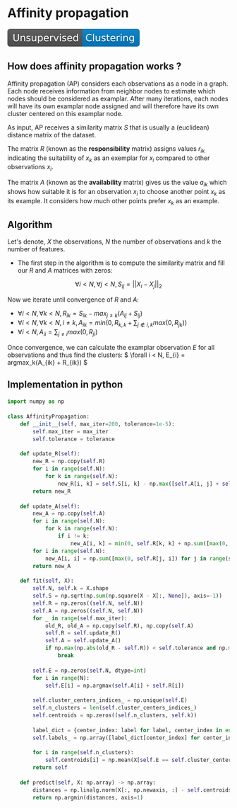 # Affinity propagation

![Clustering](https://raw.githubusercontent.com/TheRayquaza/therayquaza.github.io/main/images/badges/Clustering.svg)

## How does affinity propagation works ?

Affinity propagation (AP) considers each observations as a node in a graph. Each node receives information from neighbor nodes to estimate which nodes should be considered as examplar. After many iterations, each nodes will have its own examplar node assigned and will therefore have its own cluster centered on this examplar node.

As input, AP receives a similarity matrix $S$ that is usually a (euclidean) distance matrix of the dataset.

The matrix $R$ (known as the **responsibility** matrix) assigns values $r_{ik}$ indicating the suitability of $x_k$ as an exemplar for $x_i$ compared to other observations $x_i$.

The matrix $A$ (known as the **availability** matrix) gives us the value $a_{ik}$ which shows how suitable it is for an observation $x_i$ to choose another point $x_k$ as its example. It considers how much other points prefer $x_k$ as an example.

## Algorithm

Let's denote, $X$ the observations, $N$ the number of observations and $k$ the number of features.

- The first step in the algorithm is to compute the similarity matrix and fill our $R$ and $A$ matrices with zeros:

$$ \forall i < N, \forall j < N, S_{ij} = || X_i - X_j ||_2 $$

Now we iterate until convergence of $R$ and $A$:
- $\forall i < N, \forall k < N, R_{ik} = S_{ik} - max_{j \neq k}(A_{ij} + S_{ij})$
- $\forall i < N, \forall k < N, i \neq k, A_{ik} = min(0, R_{k,k} + \sum_{j \notin {i,k}} max(0, R_{jk}))$
- $\forall i < N, A_{ii} = \sum_{j \neq i} max(0, R_{ji})$

Once convergence, we can calculate the examplar observation $E$ for all observations and thus find the clusters:
$ \forall i < N, E_{i} = argmax_k(A_{ik} + R_{ik}) $

## Implementation in python

```python
import numpy as np

class AffinityPropagation:
    def __init__(self, max_iter=200, tolerance=1e-5):
        self.max_iter = max_iter
        self.tolerance = tolerance
        
    def update_R(self):
        new_R = np.copy(self.R)
        for i in range(self.N):
            for k in range(self.N):
                new_R[i, k] = self.S[i, k] - np.max([self.A[i, j] + self.S[i, j] for j in range(self.N) if j != k])
        return new_R

    def update_A(self):
        new_A = np.copy(self.A)
        for i in range(self.N):
            for k in range(self.N):
                if i != k:
                    new_A[i, k] = min(0, self.R[k, k] + np.sum([max(0, self.R[j, k]) for j in range(self.N) if j != i and j != k]))
        for i in range(self.N):
            new_A[i, i] = np.sum([max(0, self.R[j, i]) for j in range(self.N) if j != i])
        return new_A

    def fit(self, X):
        self.N, self.k = X.shape
        self.S = np.sqrt(np.sum(np.square(X - X[:, None]), axis=-1))
        self.R = np.zeros((self.N, self.N))
        self.A = np.zeros((self.N, self.N))
        for _ in range(self.max_iter):
            old_R, old_A = np.copy(self.R), np.copy(self.A)
            self.R = self.update_R()
            self.A = self.update_A()
            if np.max(np.abs(old_R - self.R)) < self.tolerance and np.max(np.abs(old_A - self.A)) < self.tolerance:
                break

        self.E = np.zeros(self.N, dtype=int)
        for i in range(N):
            self.E[i] = np.argmax(self.A[i] + self.R[i])
        
        self.cluster_centers_indices_ = np.unique(self.E)
        self.n_clusters = len(self.cluster_centers_indices_)
        self.centroids = np.zeros((self.n_clusters, self.k))
        
        label_dict = {center_index: label for label, center_index in enumerate(self.cluster_centers_indices_)}
        self.labels_ = np.array([label_dict[center_index] for center_index in self.E])

        for i in range(self.n_clusters):
            self.centroids[i] = np.mean(X[self.E == self.cluster_centers_indices_[i]], axis=0)
        return self

    def predict(self, X: np.array) -> np.array:
        distances = np.linalg.norm(X[:, np.newaxis, :] - self.centroids, axis=2)
        return np.argmin(distances, axis=1)
```